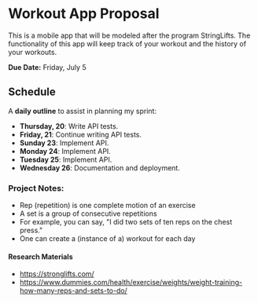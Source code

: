# Workout App Proposal
This is a mobile app that will be modeled after the program StringLifts. The functionality of this app will keep track of your workout and the history of your workouts.

**Due Date:** Friday, July 5

## Schedule

A **daily outline** to assist in planning my sprint:

* **Thursday, 20**: Write API tests.
* **Friday, 21**: Continue writing API tests.
* **Sunday 23**: Implement API.
* **Monday 24**: Implement API.
* **Tuesday 25**: Implement API.
* **Wednesday 26**: Documentation and deployment.

### Project Notes:
- Rep (repetition) is one complete motion of an exercise
- A set is a group of consecutive repetitions
- For example, you can say, "I did two sets of ten reps on the chest press."
- One can create a (instance of a) workout for each day

#### Research Materials
- https://stronglifts.com/
- https://www.dummies.com/health/exercise/weights/weight-training-how-many-reps-and-sets-to-do/
